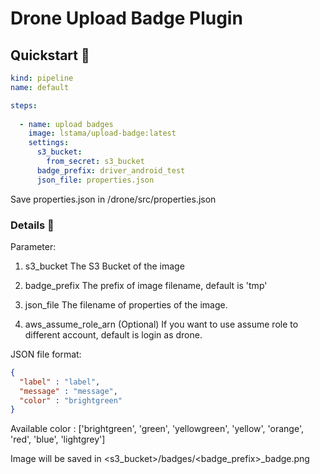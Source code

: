 # Drone Upload Badge Plugin

## Quickstart 🚀

```yaml
kind: pipeline
name: default

steps:
  
  - name: upload badges
    image: lstama/upload-badge:latest
    settings:
      s3_bucket:
        from_secret: s3_bucket
      badge_prefix: driver_android_test
      json_file: properties.json
```

Save properties.json in /drone/src/properties.json

### Details 📒

Parameter:

1. s3_bucket The S3 Bucket of the image

2. badge_prefix The prefix of image filename, default is 'tmp'

3. json_file The filename of properties of the image.

4. aws_assume_role_arn (Optional) If you want to use assume role to different account, default is login as drone.

JSON file format:

```json
{
  "label" : "label",
  "message" : "message",
  "color" : "brightgreen"
}
```
Available color : ['brightgreen', 'green', 'yellowgreen', 'yellow', 'orange', 'red', 'blue', 'lightgrey']

Image will be saved in <s3_bucket>/badges/<badge_prefix>_badge.png
